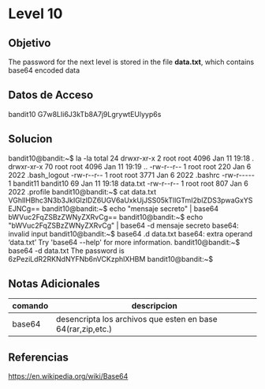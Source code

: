 # Level 10
## Objetivo
The password for the next level is stored in the file **data.txt**, which contains base64 encoded data
## Datos de Acceso
bandit10
G7w8LIi6J3kTb8A7j9LgrywtEUlyyp6s
## Solucion
bandit10@bandit:~$ la -la
total 24
drwxr-xr-x  2 root     root     4096 Jan 11 19:18 .
drwxr-xr-x 70 root     root     4096 Jan 11 19:19 ..
-rw-r--r--  1 root     root      220 Jan  6  2022 .bash_logout
-rw-r--r--  1 root     root     3771 Jan  6  2022 .bashrc
-rw-r-----  1 bandit11 bandit10   69 Jan 11 19:18 data.txt
-rw-r--r--  1 root     root      807 Jan  6  2022 .profile
bandit10@bandit:~$ cat data.txt
VGhlIHBhc3N3b3JkIGlzIDZ6UGV6aUxkUjJSS05kTllGTmI2blZDS3pwaGxYSEJNCg==
bandit10@bandit:~$ echo "mensaje secreto" | base64
bWVuc2FqZSBzZWNyZXRvCg==
bandit10@bandit:~$ echo "bWVuc2FqZSBzZWNyZXRvCg" | base64 -d
mensaje secreto
base64: invalid input
bandit10@bandit:~$ base64 .d data.txt
base64: extra operand ‘data.txt’
Try 'base64 --help' for more information.
bandit10@bandit:~$ base64 -d data.txt
The password is 6zPeziLdR2RKNdNYFNb6nVCKzphlXHBM
bandit10@bandit:~$
## Notas Adicionales
|comando|descripcion|
|-------|-----------|
|base64|desencripta los archivos que esten en base 64(rar,zip,etc.)|
## Referencias
https://en.wikipedia.org/wiki/Base64